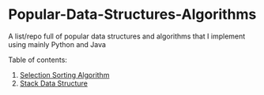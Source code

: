 # Popular-Data-Structures-Algorithms
A list/repo full of popular data structures and algorithms that I implement using mainly Python and Java

Table of contents: 
1. [Selection Sorting Algorithm](https://github.com/dev-segal/Popular-Data-Structures-Algorithms/blob/master/selection-sort/SelectionSort.java)
2. [Stack Data Structure](https://github.com/dev-segal/Popular-Data-Structures-Algorithms/blob/master/stack/stack.py)

